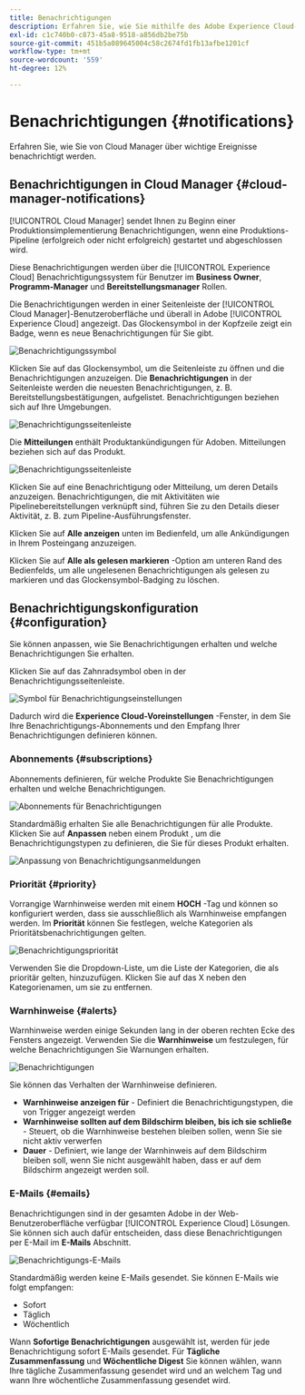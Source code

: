 ```yaml
---
title: Benachrichtigungen
description: Erfahren Sie, wie Sie mithilfe des Adobe Experience Cloud-Benachrichtigungssystems Informationen zu Pipelinebereitstellungen erhalten.
exl-id: c1c740b0-c873-45a8-9518-a856db2be75b
source-git-commit: 451b5a089645004c58c2674fd1fb13afbe1201cf
workflow-type: tm+mt
source-wordcount: '559'
ht-degree: 12%

---
```



# Benachrichtigungen {#notifications}

Erfahren Sie, wie Sie von Cloud Manager über wichtige Ereignisse benachrichtigt werden.

## Benachrichtigungen in Cloud Manager {#cloud-manager-notifications}

[!UICONTROL Cloud Manager] sendet Ihnen zu Beginn einer Produktionsimplementierung Benachrichtigungen, wenn eine Produktions-Pipeline (erfolgreich oder nicht erfolgreich) gestartet und abgeschlossen wird.

Diese Benachrichtigungen werden über die [!UICONTROL Experience Cloud] Benachrichtigungssystem für Benutzer im **Business Owner**, **Programm-Manager** und **Bereitstellungsmanager** Rollen.

Die Benachrichtigungen werden in einer Seitenleiste der [!UICONTROL Cloud Manager]-Benutzeroberfläche und überall in Adobe [!UICONTROL Experience Cloud] angezeigt. Das Glockensymbol in der Kopfzeile zeigt ein Badge, wenn es neue Benachrichtigungen für Sie gibt.

![Benachrichtigungssymbol](assets/notifications-bell-badged.png)

Klicken Sie auf das Glockensymbol, um die Seitenleiste zu öffnen und die Benachrichtigungen anzuzeigen. Die **Benachrichtigungen** in der Seitenleiste werden die neuesten Benachrichtigungen, z. B. Bereitstellungsbestätigungen, aufgelistet. Benachrichtigungen beziehen sich auf Ihre Umgebungen.

![Benachrichtigungsseitenleiste](assets/notifications-activities.png)

Die **Mitteilungen** enthält Produktankündigungen für Adoben. Mitteilungen beziehen sich auf das Produkt.

![Benachrichtigungsseitenleiste](assets/notificaitons-announcements.png)

Klicken Sie auf eine Benachrichtigung oder Mitteilung, um deren Details anzuzeigen. Benachrichtigungen, die mit Aktivitäten wie Pipelinebereitstellungen verknüpft sind, führen Sie zu den Details dieser Aktivität, z. B. zum Pipeline-Ausführungsfenster.

Klicken Sie auf **Alle anzeigen** unten im Bedienfeld, um alle Ankündigungen in Ihrem Posteingang anzuzeigen.

Klicken Sie auf **Alle als gelesen markieren** -Option am unteren Rand des Bedienfelds, um alle ungelesenen Benachrichtigungen als gelesen zu markieren und das Glockensymbol-Badging zu löschen.

## Benachrichtigungskonfiguration {#configuration}

Sie können anpassen, wie Sie Benachrichtigungen erhalten und welche Benachrichtigungen Sie erhalten.

Klicken Sie auf das Zahnradsymbol oben in der Benachrichtigungsseitenleiste.

![Symbol für Benachrichtigungseinstellungen](assets/notifications-configuration.png)

Dadurch wird die **Experience Cloud-Voreinstellungen** -Fenster, in dem Sie Ihre Benachrichtigungs-Abonnements und den Empfang Ihrer Benachrichtigungen definieren können.

### Abonnements {#subscriptions}

Abonnements definieren, für welche Produkte Sie Benachrichtigungen erhalten und welche Benachrichtigungen.

![Abonnements für Benachrichtigungen](assets/notifications-subscriptions.png)

Standardmäßig erhalten Sie alle Benachrichtigungen für alle Produkte. Klicken Sie auf **Anpassen** neben einem Produkt , um die Benachrichtigungstypen zu definieren, die Sie für dieses Produkt erhalten.

![Anpassung von Benachrichtigungsanmeldungen](assets/notifications-subscriptions-customize.png)

### Priorität {#priority}

Vorrangige Warnhinweise werden mit einem **HOCH** -Tag und können so konfiguriert werden, dass sie ausschließlich als Warnhinweise empfangen werden. Im **Priorität** können Sie festlegen, welche Kategorien als Prioritätsbenachrichtigungen gelten.

![Benachrichtigungspriorität](assets/notifications-priority.png)

Verwenden Sie die Dropdown-Liste, um die Liste der Kategorien, die als prioritär gelten, hinzuzufügen. Klicken Sie auf das X neben den Kategorienamen, um sie zu entfernen.

### Warnhinweise {#alerts}

Warnhinweise werden einige Sekunden lang in der oberen rechten Ecke des Fensters angezeigt. Verwenden Sie die **Warnhinweise** um festzulegen, für welche Benachrichtigungen Sie Warnungen erhalten.

![Benachrichtigungen](assets/notifications-alerts.png)

Sie können das Verhalten der Warnhinweise definieren.

* **Warnhinweise anzeigen für** - Definiert die Benachrichtigungstypen, die von Trigger angezeigt werden
* **Warnhinweise sollten auf dem Bildschirm bleiben, bis ich sie schließe** - Steuert, ob die Warnhinweise bestehen bleiben sollen, wenn Sie sie nicht aktiv verwerfen
* **Dauer** - Definiert, wie lange der Warnhinweis auf dem Bildschirm bleiben soll, wenn Sie nicht ausgewählt haben, dass er auf dem Bildschirm angezeigt werden soll.

### E-Mails {#emails}

Benachrichtigungen sind in der gesamten Adobe in der Web-Benutzeroberfläche verfügbar [!UICONTROL Experience Cloud] Lösungen. Sie können sich auch dafür entscheiden, dass diese Benachrichtigungen per E-Mail im **E-Mails** Abschnitt.

![Benachrichtigungs-E-Mails](assets/notifications-emails.png)

Standardmäßig werden keine E-Mails gesendet. Sie können E-Mails wie folgt empfangen:

* Sofort
* Täglich
* Wöchentlich

Wann **Sofortige Benachrichtigungen** ausgewählt ist, werden für jede Benachrichtigung sofort E-Mails gesendet. Für **Tägliche Zusammenfassung** und **Wöchentliche Digest** Sie können wählen, wann Ihre tägliche Zusammenfassung gesendet wird und an welchem Tag und wann Ihre wöchentliche Zusammenfassung gesendet wird.